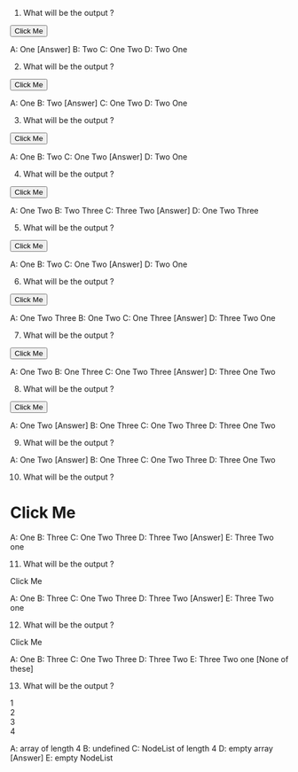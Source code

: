 1) What will be the output ?

<button onclick="console.log('One')" onclick="console.log('Two')">
  Click Me
</button>

A: One  [Answer]
B: Two
C: One Two
D: Two One

2) What will be the output ?

<button id="button" onclick="console.log('One')">
  Click Me
</button>

<script>
  const button = document.getElementById('button');

  button.onclick = function() {
    console.log('Two');
  }
</script>

A: One
B: Two  [Answer]
C: One Two
D: Two One

3) What will be the output ?

<button id="button" onclick="console.log('One')">
  Click Me
</button>

<script>
  const button = document.getElementById('button');

  button.addEventListener('click', function() {
    console.log('Two');
  });
</script>

A: One
B: Two
C: One Two  [Answer]
D: Two One

4) What will be the output ?

<button id="button" onclick="console.log('One')">
  Click Me
</button>

<script>
  const button = document.getElementById('button');

  button.addEventListener('click', function() {
    console.log('Two');
  });

  button.onclick = function() {
    console.log('Three');
  }
</script>

A: One Two
B: Two Three
C: Three Two    [Answer]
D: One Two Three

5) What will be the output ?

<button id="button">
  Click Me
</button>

<script>
  const button = document.getElementById('button');

  button.addEventListener('click', function() {
    console.log('One');
  });

  button.onclick = function() {
    console.log('Two');
  }
</script>

A: One
B: Two
C: One Two  [Answer]
D: Two One

6) What will be the output ?

<button id="button">
  Click Me
</button>

<script>
  const button = document.getElementById('button');

  button.addEventListener('click', function() {
    console.log('One');
  });

  button.onclick = function() {
    console.log('Two');
  }

  button.setAttribute('onclick', "console.log('Three')");
</script>

A: One Two Three
B: One Two
C: One Three    [Answer]
D: Three Two One

7) What will be the output ?

<button id="button" onclick="console.log('One')">
  Click Me
</button>

<script>
  const button = document.getElementById('button');

  button.addEventListener('click', function() {
    console.log('Two');
  });

  button.addEventListener('click', function() {
    console.log('Three');
  }, false);
</script>

A: One Two
B: One Three
C: One Two Three    [Answer]
D: Three One Two

8) What will be the output ?

<button id="button" onclick="console.log('One')">
  Click Me
</button>

<script>
  const button = document.getElementById('button');

  function clickHandler() {
  	console.log('Two');
  }

  button.addEventListener('click', clickHandler);

  button.addEventListener('click', clickHandler, false);
</script>

A: One Two  [Answer]
B: One Three
C: One Two Three
D: Three One Two

9) What will be the output ?

<button id="button" style="display: none;">
  Click Me
</button>

<script>
  const button = document.getElementById('button');

  button.onclick = function() {
    console.log('One');
  }

  button.addEventListener('click', function() {
    console.log('Two');
  });

  setTimeout(function(){
    button.click();
  }, 1000);
</script>

A: One Two  [Answer]
B: One Three
C: One Two Three
D: Three One Two

10) What will be the output ?

<p onclick="console.log('One')">
  <div onclick="console.log('Two')">
    <h1 onclick="console.log('Three')">
      Click Me
    </h1>
  </div>
</p>

A: One
B: Three
C: One Two Three
D: Three Two    [Answer]
E: Three Two one

11) What will be the output ?

<div onclick="console.log('One')">
  <div onclick="event.stopPropagation();console.log('Two');">
    <div onclick="console.log('Three')">
      Click Me
    </div>
  </div>
</div>

A: One
B: Three
C: One Two Three
D: Three Two    [Answer]
E: Three Two one

12) What will be the output ?

<div onclick="console.log('One')">
  <div onclick="return false;console.log('Two');">
    <div onclick="console.log('Three')">
      Click Me
    </div>
  </div>
</div>

A: One
B: Three
C: One Two Three
D: Three Two
E: Three Two one
[None of these]


13) What will be the output ?

<div>
  <div class="number-box">1</div>
  <div class="number-box">2</div>
  <div class="number-box">3</div>
  <div class="number-box">4</div>
</div>
  <script>
  const arr = document.querySelectorAll('.number-box');
  console.log(arr);
</script>

A: array of length 4
B: undefined
C: NodeList of length 4
D: empty array          [Answer]
E: empty NodeList